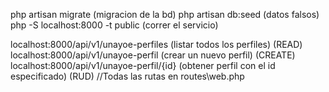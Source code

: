 php artisan migrate                     (migracion de la bd)
php artisan db:seed                     (datos falsos)
php -S localhost:8000 -t public         (correr el servicio)

localhost:8000/api/v1/unayoe-perfiles    (listar todos los perfiles)    (READ)
localhost:8000/api/v1/unayoe-perfil      (crear un nuevo perfil)        (CREATE)
localhost:8000/api/v1/unayoe-perfil/{id} (obtener perfil con el id especificado) (RUD)
//Todas las rutas en routes\web.php